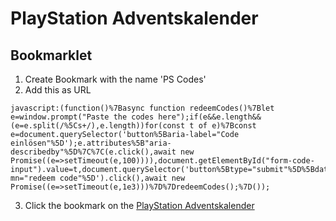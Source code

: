 # PlayStation Adventskalender

## Bookmarklet

1. Create Bookmark with the name 'PS Codes'
2. Add this as URL

```
javascript:(function()%7Basync function redeemCodes()%7Blet e=window.prompt("Paste the codes here");if(e&&e.length&&(e=e.split(/%5Cs+/),e.length))for(const t of e)%7Bconst e=document.querySelector('button%5Baria-label="Code einlösen"%5D');e.attributes%5B"aria-describedby"%5D%7C%7C(e.click(),await new Promise((e=>setTimeout(e,100)))),document.getElementById("form-code-input").value=t,document.querySelector('button%5Btype="submit"%5D%5Bdata-mn="redeem code"%5D').click(),await new Promise((e=>setTimeout(e,1e3)))%7D%7DredeemCodes();%7D());
```

3. Click the bookmark on the [PlayStation Adventskalender](https://advent.playstation.com/dashboard)
